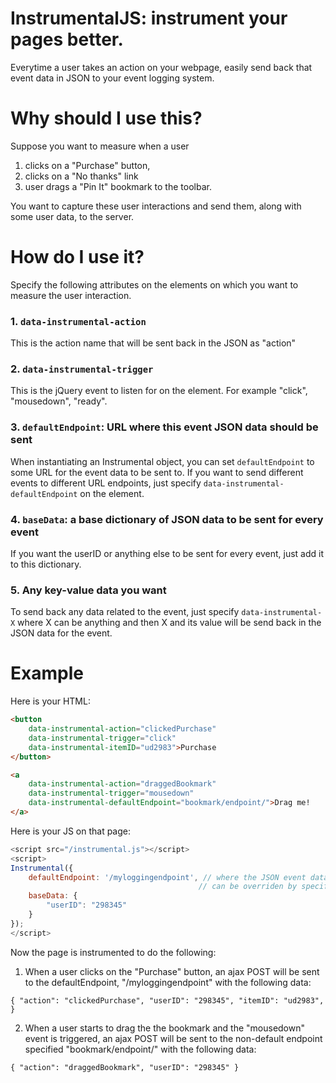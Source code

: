 # InstrumentalJS: instrument your pages better.

Everytime a user takes an action on your webpage, easily send back that event data in JSON to your event logging system.


# Why should I use this?
Suppose you want to measure when a user

1. clicks on a "Purchase" button,
2. clicks on a "No thanks" link
3. user drags a "Pin It" bookmark to the toolbar.

You want to capture these user interactions and send them, along with some user data, to the server.

# How do I use it?

Specify the following attributes on the elements on which you want to measure the user interaction.

### 1. `data-instrumental-action`
This is the action name that will be sent back in the JSON as "action"

### 2. `data-instrumental-trigger`
This is the jQuery event to listen for on the element. For example "click", "mousedown", "ready".

### 3. `defaultEndpoint`: URL where this event JSON data should be sent
When instantiating an Instrumental object, you can set `defaultEndpoint` to some URL for the event data to be sent to.
If you want to send different events to different URL endpoints, just specify `data-instrumental-defaultEndpoint` on the element.

### 4. `baseData`: a base dictionary of JSON data to be sent for every event
If you want the userID or anything else to be sent for every event, just add it to this dictionary.

### 5. Any key-value data you want
To send back any data related to the event, just specify `data-instrumental-X` where X can be anything and then X and its value will be send back in the JSON data for the event.


# Example

Here is your HTML:

```html
<button
    data-instrumental-action="clickedPurchase"
    data-instrumental-trigger="click"
    data-instrumental-itemID="ud2983">Purchase
</button>

<a
    data-instrumental-action="draggedBookmark"
    data-instrumental-trigger="mousedown"
    data-instrumental-defaultEndpoint="bookmark/endpoint/">Drag me!
</a>

```

Here is your JS on that page:

```javascript
<script src="/instrumental.js"></script>
<script>
Instrumental({
    defaultEndpoint: '/myloggingendpoint', // where the JSON event data will be sent
                                          // can be overriden by specifying data-instrumental-defaultEndpoint on the DOM element
    baseData: {
        "userID": "298345"
    }
});
</script>
```

Now the page is instrumented to do the following:

1. When a user clicks on the "Purchase" button, an ajax POST will be sent to the defaultEndpoint, "/myloggingendpoint" with the following data:

`
{
    "action": "clickedPurchase",
    "userID": "298345",
    "itemID": "ud2983",
 }
`

2. When a user starts to drag the the bookmark and the "mousedown" event is triggered, an ajax POST will be sent to the non-default endpoint specified "bookmark/endpoint/" with the following data:

`
{
    "action": "draggedBookmark",
    "userID": "298345"
}
`
